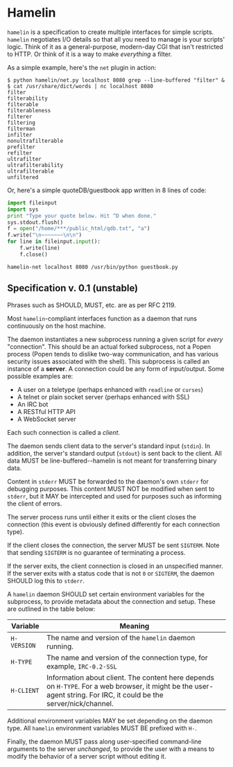 Hamelin
=======

`hamelin` is a specification to create multiple interfaces for simple scripts.
`hamelin` negotiates I/O details so that all you need to manage is your
scripts' logic. Think of it as a general-purpose, modern-day CGI that isn't
restricted to HTTP. Or think of it is a way to make *everything* a filter.

As a simple example, here's the `net` plugin in action:

    $ python hamelin/net.py localhost 8080 grep --line-buffered "filter" &
    $ cat /usr/share/dict/words | nc localhost 8080
    filter
    filterability
    filterable
    filterableness
    filterer
    filtering
    filterman
    infilter
    nonultrafilterable
    prefilter
    refilter
    ultrafilter
    ultrafilterability
    ultrafilterable
    unfiltered

Or, here's a simple quoteDB/guestbook app written in 8 lines of code:
```python
import fileinput
import sys
print "Type your quote below. Hit ^D when done."
sys.stdout.flush()
f = open("/home/***/public_html/qdb.txt", "a")
f.write("\n~~~~~~~\n\n")
for line in fileinput.input():
    f.write(line)
    f.close()
```

    hamelin-net localhost 8080 /usr/bin/python guestbook.py

## Specification v. 0.1 (unstable)

Phrases such as SHOULD, MUST, etc. are as per RFC 2119.

Most `hamelin`-compliant interfaces function as a daemon that runs continuously
on the host machine.

The daemon instantiates a new subprocess running a given script for *every*
"connection". This should be an actual forked subprocess, not a Popen process
(Popen tends to dislike two-way communication, and has various security issues
associated with the shell). This subprocess is called an instance of a
**server**. A connection could be any form of input/output. Some possible
examples are:

- A user on a teletype (perhaps enhanced with `readline` or `curses`)
- A telnet or plain socket server (perhaps enhanced with SSL)
- An IRC bot
- A RESTful HTTP API
- A WebSocket server

Each such connection is called a *client*.

The daemon sends client data to the server's standard input (`stdin`). In
addition, the server's standard output (`stdout`) is sent back to the client.
All data MUST be line-buffered--hamelin is not meant for transferring binary
data.

Content in `stderr` MUST be forwarded to the daemon's own `stderr` for
debugging purposes. This content MUST NOT be modified when sent to `stderr`,
but it MAY be intercepted and used for purposes such as informing the client of
errors.

The server process runs until either it exits or the client closes the
connection (this event is obviously defined differently for each connection
type).

If the client closes the connection, the server MUST be sent `SIGTERM`.  Note
that sending `SIGTERM` is no guarantee of terminating a process.

If the server exits, the client connection is closed in an unspecified manner.
If the server exits with a status code that is not `0` or `SIGTERM`, the daemon
SHOULD log this to `stderr`.

A `hamelin` daemon SHOULD set certain environment variables for the subprocess,
to provide metadata about the connection and setup. These are outlined in the
table below:

| Variable    | Meaning |
| --------    | ------- |
| `H-VERSION` | The name and version of the `hamelin` daemon running.
| `H-TYPE`    | The name and version of the connection type, for example, `IRC-0.2-SSL` |
| `H-CLIENT`  | Information about client. The content here depends on `H-TYPE`. For a web browser, it might be the user-agent string. For IRC, it could be the server/nick/channel. |

Additional environment variables MAY be set depending on the daemon type. All
`hamelin` environment variables MUST BE prefixed with `H-`.

Finally, the daemon MUST pass along user-specified command-line arguments to
the server *unchanged*, to provide the user with a means to modify the behavior
of a server script without editing it.
